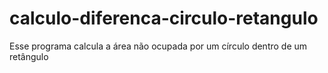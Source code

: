 # calculo-diferenca-circulo-retangulo
Esse programa calcula a área não ocupada por um círculo dentro de um retângulo
